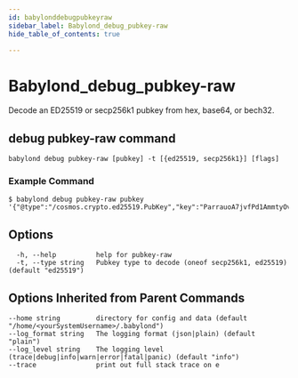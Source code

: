 ```yaml
---
id: babylonddebugpubkeyraw
sidebar_label: Babylond_debug_pubkey-raw
hide_table_of_contents: true

---
```


# Babylond_debug_pubkey-raw
Decode an ED25519 or secp256k1 pubkey from hex, base64, or bech32.
## debug pubkey-raw command
```
babylond debug pubkey-raw [pubkey] -t [{ed25519, secp256k1}] [flags]
```
### Example Command
```
$ babylond debug pubkey-raw pubkey '{"@type":"/cosmos.crypto.ed25519.PubKey","key":"ParrauoA7jvfPd1AmmtyOvWM2rJSwipXfRf8yD6pLbA3DD"}'
```
## Options
```
  -h, --help          help for pubkey-raw
  -t, --type string   Pubkey type to decode (oneof secp256k1, ed25519) (default "ed25519")
```
## Options Inherited from Parent Commands
```
--home string         directory for config and data (default "/home/<yourSystemUsername>/.babylond")
--log_format string   The logging format (json|plain) (default "plain")
--log_level string    The logging level (trace|debug|info|warn|error|fatal|panic) (default "info")
--trace               print out full stack trace on e
```